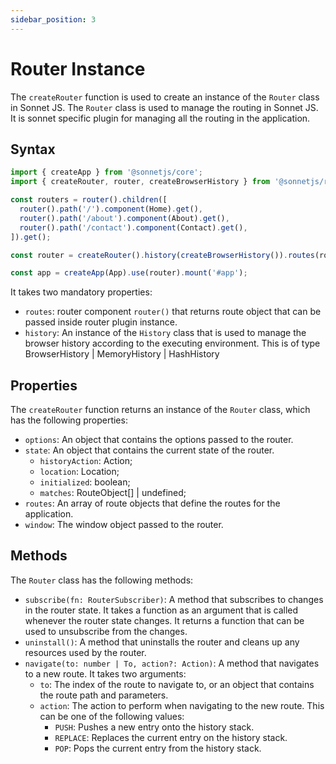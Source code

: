 ```yaml
---
sidebar_position: 3
---
```


# Router Instance

The `createRouter` function is used to create an instance of the `Router` class in Sonnet JS. The `Router` class is used to manage the routing in Sonnet JS. It is sonnet specific plugin for managing all the routing in the application. 

## Syntax

```typescript
import { createApp } from '@sonnetjs/core';
import { createRouter, router, createBrowserHistory } from '@sonnetjs/router';

const routers = router().children([
  router().path('/').component(Home).get(),
  router().path('/about').component(About).get(),
  router().path('/contact').component(Contact).get(),
]).get();

const router = createRouter().history(createBrowserHistory()).routes(routers).get();

const app = createApp(App).use(router).mount('#app');
```

It takes two mandatory properties:

- `routes`: router component `router()` that returns route object that can be passed inside router plugin instance.
- `history`: An instance of the `History` class that is used to manage the browser history according to the executing environment. This is of type BrowserHistory | MemoryHistory | HashHistory

## Properties

The `createRouter` function returns an instance of the `Router` class, which has the following properties:

- `options`: An object that contains the options passed to the router.
- `state`: An object that contains the current state of the router.
  * `historyAction`: Action;
  * `location`: Location;
  * `initialized`: boolean;
  * `matches`: RouteObject[] | undefined;
- `routes`: An array of route objects that define the routes for the application.
- `window`: The window object passed to the router.

## Methods

The `Router` class has the following methods:

- `subscribe(fn: RouterSubscriber)`: A method that subscribes to changes in the router state. It takes a function as an argument that is called whenever the router state changes. It returns a function that can be used to unsubscribe from the changes.
- `uninstall()`: A method that uninstalls the router and cleans up any resources used by the router.
- `navigate(to: number | To, action?: Action)`: A method that navigates to a new route. It takes two arguments:
  * `to`: The index of the route to navigate to, or an object that contains the route path and parameters.
  * `action`: The action to perform when navigating to the new route. This can be one of the following values:
    - `PUSH`: Pushes a new entry onto the history stack.
    - `REPLACE`: Replaces the current entry on the history stack.
    - `POP`: Pops the current entry from the history stack.
